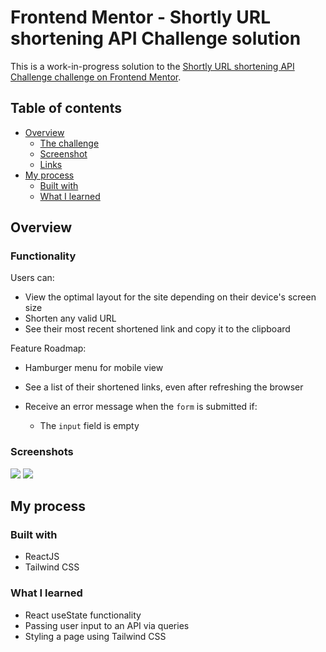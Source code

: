 # Frontend Mentor - Shortly URL shortening API Challenge solution

This is a work-in-progress solution to the [Shortly URL shortening API Challenge challenge on Frontend Mentor](https://www.frontendmentor.io/challenges/url-shortening-api-landing-page-2ce3ob-G).

## Table of contents

- [Overview](#overview)
  - [The challenge](#the-challenge)
  - [Screenshot](#screenshot)
  - [Links](#links)
- [My process](#my-process)
  - [Built with](#built-with)
  - [What I learned](#what-i-learned)

## Overview

### Functionality

Users can:

- View the optimal layout for the site depending on their device's screen size
- Shorten any valid URL
- See their most recent shortened link and copy it to the clipboard

Feature Roadmap:

- Hamburger menu for mobile view

- See a list of their shortened links, even after refreshing the browser

- Receive an error message when the `form` is submitted if:
  - The `input` field is empty

### Screenshots

![](src/images/screenshot-desktop.png)
![](src/images/screenshot-mobile.png)

## My process

### Built with

- ReactJS
- Tailwind CSS

### What I learned

- React useState functionality
- Passing user input to an API via queries
- Styling a page using Tailwind CSS
